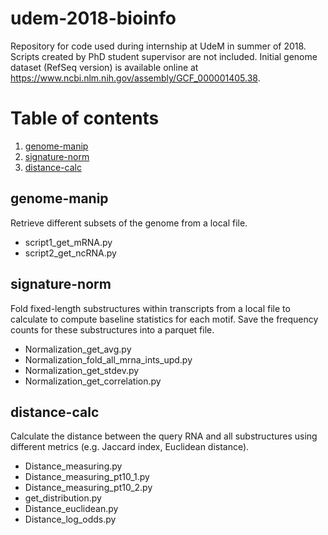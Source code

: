 # udem-2018-bioinfo

Repository for code used during internship at UdeM in summer of 2018. Scripts created by PhD student supervisor are not included. Initial genome dataset (RefSeq version) is available online at https://www.ncbi.nlm.nih.gov/assembly/GCF_000001405.38.  

# Table of contents
1. [genome-manip](#genome-manip)
2. [signature-norm](#signature-norm)
3. [distance-calc](#distance-calc)

## genome-manip <a name="genome-manip"></a>
Retrieve different subsets of the genome from a local file.
- script1_get_mRNA.py
- script2_get_ncRNA.py

## signature-norm <a name="signature-norm"></a>
Fold fixed-length substructures within transcripts from a local file to calculate to compute baseline statistics for each motif. Save the frequency counts for these substructures into a parquet file.
- Normalization_get_avg.py
- Normalization_fold_all_mrna_ints_upd.py
- Normalization_get_stdev.py
- Normalization_get_correlation.py

## distance-calc <a name="distance-calc"></a>
Calculate the distance between the query RNA and all substructures using different metrics (e.g. Jaccard index, Euclidean distance).
- Distance_measuring.py
- Distance_measuring_pt10_1.py
- Distance_measuring_pt10_2.py
- get_distribution.py
- Distance_euclidean.py
- Distance_log_odds.py
